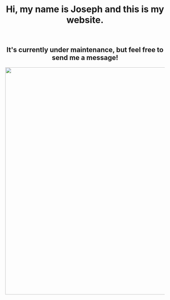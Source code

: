 <!-- DOCTYPE HTML -->
<html>
  <head>
     <style>
       h1 {text-align: center;}
       h2 {text-align: center;}
       img {text-align: center;}
       video {text-align: center;}
       .box {
          display: flex;
          justify-content: center;
       }
    </style>
  </head>
  <body>
    <h1>Hi, my name is Joseph and this is my website.</h1>
    <br>
    <h2>It's currently under maintenance, but feel free to send me a message!</h2>
       <div class=box>
       <img src="Paper.Airplane.gif" style="width:1280px;height:720px;">
       </div>
  </body>
</html>

